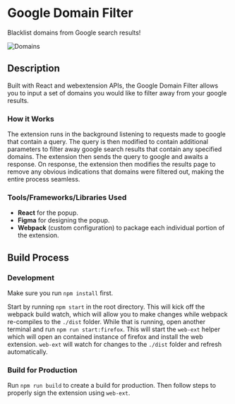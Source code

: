 # Google Domain Filter

Blacklist domains from Google search results!

![Domains](https://user-images.githubusercontent.com/6385983/70561137-ebc6cb00-1b57-11ea-9f38-0c1a25a5879c.png)

## Description

Built with React and webextension APIs, the Google Domain Filter allows you to input a set of domains you would like to filter away from your google results.

### How it Works

The extension runs in the background listening to requests made to google that contain a query. The query is then modified to contain additional parameters to filter away google search results that contain any specified domains. The extension then sends the query to google and awaits a response. On response, the extension then modifies the results page to remove any obvious indications that domains were filtered out, making the entire process seamless.

### Tools/Frameworks/Libraries Used

- **React** for the popup.
- **Figma** for designing the popup.
- **Webpack** (custom configuration) to package each individual portion of the extension.

## Build Process

### Development

Make sure you run `npm install` first.

Start by running `npm start` in the root directory. This will kick off the webpack build watch, which will allow you to make changes while webpack re-compiles to the `./dist` folder. While that is running, open another terminal and run `npm run start:firefox`. This will start the `web-ext` helper which will open an contained instance of firefox and install the web extension. `web-ext` will watch for changes to the `./dist` folder and refresh automatically.

### Build for Production

Run `npm run build` to create a build for production. Then follow steps to properly sign the extension using `web-ext`.
